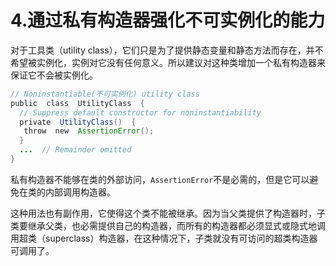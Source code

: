 # 4.通过私有构造器强化不可实例化的能力

对于工具类（utility class），它们只是为了提供静态变量和静态方法而存在，并不希望被实例化，实例对它没有任何意义。所以建议对这种类增加一个私有构造器来保证它不会被实例化。

```java
// Noninstantiable(不可实例化) utility class 
public  class  UtilityClass  {
  // Suppress default constructor for noninstantiability 
  private  UtilityClass()  {
   throw  new  AssertionError();
  }
  ...  // Remainder omitted
}
```

私有构造器不能够在类的外部访问，`AssertionError`不是必需的，但是它可以避免在类的内部调用构造器。

这种用法也有副作用，它使得这个类不能被继承。因为当父类提供了构造器时，子类要继承父类，也必需提供自己的构造器，而所有的构造器都必须显式或隐式地调用超类（superclass）构造器，在这种情况下，子类就没有可访问的超类构造器可调用了。